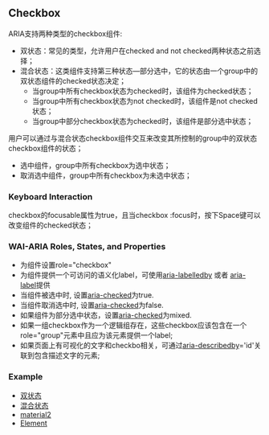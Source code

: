 ## Checkbox
ARIA支持两种类型的checkbox组件:
- 双状态：常见的类型，允许用户在checked and not checked两种状态之前选择；
- 混合状态：这类组件支持第三种状态—部分选中，它的状态由一个group中的双状态组件的checked状态决定；
  - 当group中所有checkbox状态为checked时，该组件为checked状态；
  - 当group中所有checkbox状态为not checked时，该组件是not checked状态；
  - 当group中部分checkbox状态为checked时，该组件是部分选中状态； 
  
用户可以通过与混合状态checkbox组件交互来改变其所控制的group中的双状态checkbox组件的状态；
  - 选中组件，group中所有checkbox为选中状态；
  - 取消选中组件，group中所有checkbox为未选中状态；
  
### Keyboard Interaction
checkbox的focusable属性为true，且当checkbox :focus时，按下Space键可以改变组件的checked状态；
### WAI-ARIA Roles, States, and Properties
- 为组件设置role="checkbox"
- 为组件提供一个可访问的语义化label，可使用[aria-labelledby](/aria?id=aria-labelledby-property) 或者 [aria-label](/aria?id=aria-label-property)提供
- 当组件被选中时, 设置[aria-checked](/)为true.
- 当组件取消选中时, 设置[aria-checked](/)为false.
- 如果组件为部分选中状态，设置[aria-checked](/)为mixed.
- 如果一组checkbox作为一个逻辑组存在，这些checkbox应该包含在一个role="group"元素中且应为该元素提供一个label;
- 如果页面上有可视化的文字和checkbo相关，可通过[aria-describedby](/aria?id=aria-describedby-property)='id'关联到包含描述文字的元素;

### Example
- [双状态](https://www.w3.org/TR/wai-aria-practices/examples/checkbox/checkbox-1/checkbox-1.html)
- [混合状态](https://www.w3.org/TR/wai-aria-practices/examples/checkbox/checkbox-2/checkbox-2.html)
- [material2](https://material.angular.io/components/checkbox/overview)
- [Element](http://element.eleme.io/#/zh-CN/component/checkbox)